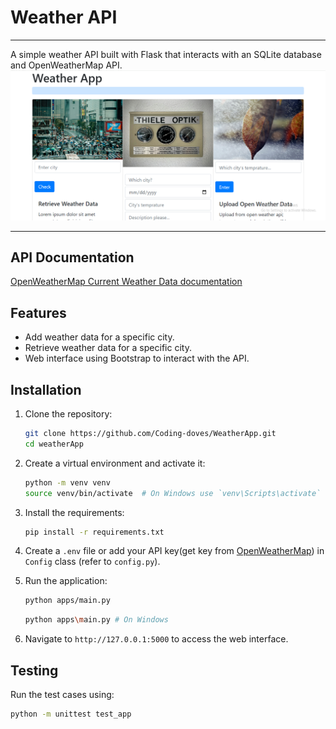 # Weather API
___
A simple weather API built with Flask that interacts with an SQLite database and OpenWeatherMap API.
![Screenshot.png](app/static/images/Screenshot.png)
___
## API Documentation
[OpenWeatherMap Current Weather Data documentation](https://openweathermap.org/current)

## Features

- Add weather data for a specific city.
- Retrieve weather data for a specific city.
- Web interface using Bootstrap to interact with the API.

## Installation

1. Clone the repository:

    ```bash
    git clone https://github.com/Coding-doves/WeatherApp.git
    cd weatherApp
    ```

2. Create a virtual environment and activate it:

    ```bash
    python -m venv venv
    source venv/bin/activate  # On Windows use `venv\Scripts\activate`
    ```

3. Install the requirements:

    ```bash
    pip install -r requirements.txt
    ```

4. Create a `.env` file or add your API key(get key from  [OpenWeatherMap](https://openweathermap.org/current)) in `Config` class (refer to `config.py`).

5. Run the application:

    ```bash
    python apps/main.py 
    ```
    ```bash
    python apps\main.py # On Windows
    ```

6. Navigate to `http://127.0.0.1:5000` to access the web interface.

## Testing

Run the test cases using:

```bash
python -m unittest test_app
